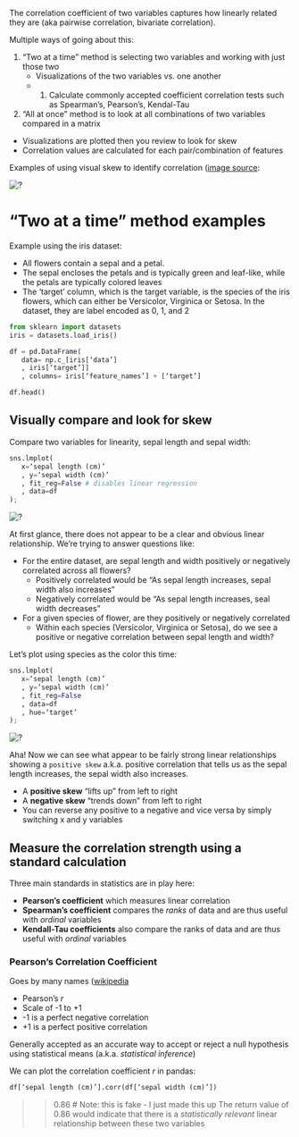 The correlation coefficient of two variables captures how linearly related they are (aka pairwise correlation, bivariate correlation). 

Multiple ways of going about this:
1. “Two at a time” method is selecting two variables and working with just those two
   - Visualizations of the two variables vs. one another
   - 1. Calculate commonly accepted coefficient correlation tests such as Spearman’s, Pearson’s, Kendal-Tau
2.  “All at once” method is to look at all combinations of two variables compared in a matrix
   - Visualizations are plotted then you review to look for skew
   - Correlation values are calculated for each pair/combination of features
   
Examples of using visual skew to identify correlation ([image source](https://realpython.com/numpy-scipy-pandas-correlation-python/):

![?](https://i.imgur.com/OQm6JEW_d.jpg?maxwidth=640&shape=thumb&fidelity=medium)

# “Two at a time” method examples
Example using the iris dataset:
- All flowers contain a sepal and a petal.
- The sepal encloses the petals and is typically green and leaf-like, while the petals are typically colored leaves
- The ‘target’ column, which is the target variable, is the species of the iris flowers, which can either be Versicolor, Virginica or Setosa. In the dataset, they are label encoded as 0, 1, and 2

```python   
from sklearn import datasets
iris = datasets.load_iris()

df = pd.DataFrame(
   data= np.c_[iris[‘data’]
   , iris[‘target’]]
   , columns= iris[‘feature_names’] + [‘target’]

df.head()
```

## Visually compare and look for skew
Compare two variables for linearity, sepal length and sepal width:
```python   
sns.lmplot(
   x=‘sepal length (cm)’
   , y=‘sepal width (cm)’
   , fit_reg=False # disables linear regression 
   , data=df
);
```
![?](https://i.imgur.com/xsvnB4J_d.jpg?maxwidth=640&shape=thumb&fidelity=medium)

At first glance, there does not appear to be a clear and obvious linear relationship. We’re trying to answer questions like:
- For the entire dataset, are sepal length and width positively or negatively correlated across all flowers? 
   - Positively correlated would be “As sepal length increases, sepal width also increases”
   - Negatively correlated would be “As sepal length increases, seal width decreases”
- For a given species of flower, are they positively or negatively correlated 
   - Within each species (Versicolor, Virginica or Setosa), do we see a positive or negative correlation between sepal length and width?

Let’s plot using species as the color this time:
```python   
sns.lmplot(
   x=‘sepal length (cm)’
   , y=‘sepal width (cm)’
   , fit_reg=False
   , data=df
   , hue=‘target’
);
```
![?](https://i.imgur.com/45wdDT8_d.jpg?maxwidth=640&shape=thumb&fidelity=medium)

Aha! Now we can see what appear to be fairly strong linear relationships showing a `positive skew` a.k.a. positive correlation that tells us as the sepal length increases, the sepal width also increases. 
- A **positive skew** “lifts up” from left to right 
- A **negative skew** “trends down” from left to right
- You can reverse any positive to a negative and vice versa by simply switching x and y variables

## Measure the correlation strength using a standard calculation 
Three main standards in statistics are in play here:
- **Pearson’s coefficient** which measures linear correlation
- **Spearman’s coefficient** compares the *ranks* of data and are thus useful with *ordinal* variables
- **Kendall-Tau coefficients** also compare the ranks of data and are thus useful with *ordinal* variables

### Pearson’s Correlation Coefficient 
Goes by many names ([wikipedia](https://en.wikipedia.org/wiki/Pearson_correlation_coefficient)
- Pearson’s *r*
- Scale of -1 to +1
- -1 is a perfect negative correlation 
- +1 is a perfect positive correlation 

Generally accepted as an accurate way to accept or reject a null hypothesis using statistical means (a.k.a. *statistical inference*)

We can plot the correlation coefficient *r* in pandas:
```python   
df[‘sepal length (cm)’].corr(df[‘sepal width (cm)’])
``` 
>> 0.86 # Note: this is fake - I just made this up
The return value of 0.86 would indicate that there is a *statistically relevant* linear relationship between these two variables 